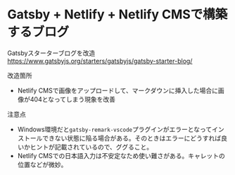 # Gatsby + Netlify + Netlify CMSで構築するブログ
Gatsbyスターターブログを改造
https://www.gatsbyjs.org/starters/gatsbyjs/gatsby-starter-blog/

改造箇所

- Netlify CMSで画像をアップロードして、マークダウンに挿入した場合に画像が404となってしまう現象を改善

注意点

- Windows環境だと`gatsby-remark-vscode`プラグインがエラーとなってインストールできない状態に陥る場合がある。そのときはエラーにどうすれば良いかヒントが記載されているので、ググること。
- Netlify CMSでの日本語入力は不安定なため使い難さがある。キャレットの位置などが微妙。